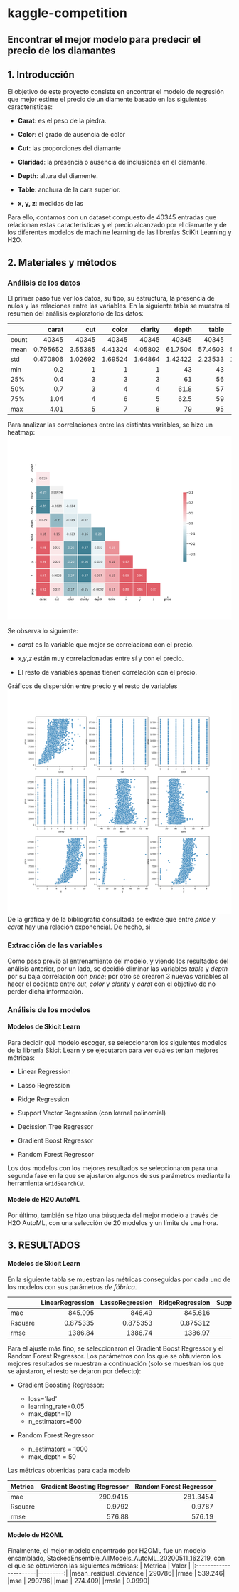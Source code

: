 # kaggle-competition
## Encontrar el mejor modelo para predecir el precio de los diamantes


## 1. Introducción

El objetivo de este proyecto consiste en encontrar el modelo de regresión que mejor estime el precio de un diamente basado en las siguientes características:

* **Carat**: es el peso de la piedra.

* **Color**: el grado de ausencia de color

* **Cut**: las proporciones del diamante

* **Claridad**: la presencia o ausencia de inclusiones en el diamante.

* **Depth**: altura del diamente.

* **Table**: anchura de la cara superior.

* **x, y, z**: medidas de las  

Para ello, contamos con un dataset compuesto de  40345 entradas que relacionan estas características y el precio alcanzado por el diamante y de los diferentes modelos de machine learning de las librerías SciKit Learning y H2O.

## 2. Materiales y métodos

### Análisis de los datos

El primer paso fue ver los datos, su tipo, su estructura, la presencia de nulos y las relaciones entre las variables. En la siguiente tabla se muestra el resumen del análisis exploratorio de los datos:

|       |        carat |         cut |       color |     clarity |       depth |       table |           x |           y |            z |    price |
|:------|-------------:|------------:|------------:|------------:|------------:|------------:|------------:|------------:|-------------:|---------:|
| count | 40345        | 40345       | 40345       | 40345       | 40345       | 40345       | 40345       | 40345       | 40345        | 40345    |
| mean  |     0.795652 |     3.55385 |     4.41324 |     4.05802 |    61.7504  |    57.4603  |     5.72611 |     5.73022 |     3.53514  |  3924.09 |
| std   |     0.470806 |     1.02692 |     1.69524 |     1.64864 |     1.42422 |     2.23533 |     1.11869 |     1.14858 |     0.693662 |  3982    |
| min   |     0.2      |     1       |     1       |     1       |    43       |    43       |     0       |     0       |     0        |   326    |
| 25%   |     0.4      |     3       |     3       |     3       |    61       |    56       |     4.71    |     4.72    |     2.91     |   948    |
| 50%   |     0.7      |     3       |     4       |     4       |    61.8     |    57       |     5.69    |     5.71    |     3.52     |  2395    |
| 75%   |     1.04     |     4       |     6       |     5       |    62.5     |    59       |     6.54    |     6.53    |     4.03     |  5313    |
| max   |     4.01     |     5       |     7       |     8       |    79       |    95       |    10.02    |    58.9     |     8.06     | 18818    |

Para analizar las correlaciones entre las distintas variables, se hizo un heatmap:
![alt text](img/heatmap.png)

Se observa lo siguiente:

- *carat* es la variable que mejor se correlaciona con el precio.

- *x*,*y*,*z* están muy correlacionadas entre sí y con el precio.

- El resto de variables apenas tienen correlación con el precio.

Gráficos de dispersión entre precio y el resto de variables
![alt text](img/scatterplots.png)
De la gráfica y de la bibliografía consultada se extrae que entre *price* y *carat* hay una relación exponencial. De hecho, si 

### Extracción de las variables

Como paso previo al entrenamiento del modelo, y viendo los resultados del análisis anterior, por un lado, se decidió eliminar las variables *table* y *depth* por su baja correlación con *price*; por otro se crearon 3 nuevas variables al hacer el cociente entre *cut*, *color* y *clarity* y *carat* con el objetivo de no perder dicha información.

### Análisis de los modelos

#### Modelos de Skicit Learn

Para decidir qué modelo escoger, se seleccionaron los siguientes modelos de la librería Skicit Learn y se ejecutaron para ver cuáles tenían mejores métricas:

* Linear Regression

* Lasso Regression

* Ridge Regression

* Support Vector Regression (con kernel polinomial)

* Decission Tree Regressor

* Gradient Boost Regressor

* Random Forest Regressor

Los dos modelos con los mejores resultados se seleccionaron para una segunda fase en la que se ajustaron algunos de sus parámetros mediante la herramienta `GridSearchCV`.

#### Modelo de H2O AutoML

Por último, también se hizo una búsqueda del mejor modelo a través de H2O AutoML, con una selección de 20 modelos y un límite de una hora.

## 3. RESULTADOS

#### Modelos de Skicit Learn

En la siguiente tabla se muestran las métricas conseguidas por cada uno de los modelos con sus parámetros *de fábrica*.

|         |   LinearRegression |   LassoRegression |   RidgeRegression |   SupportVectorRegression |   DecissionTreeRegressor |   GradientBoostRegressor |   RandomForest |
|:--------|-------------------:|------------------:|------------------:|--------------------------:|-------------------------:|-------------------------:|---------------:|
| mae     |         845.095    |        846.49     |        845.616    |                704.493    |               366.667    |               372.75     |     278.533    |
| Rsquare |           0.875335 |          0.875353 |          0.875312 |                 -0.844836 |                 0.964027 |                 0.972573 |       0.980231 |
| rmse    |        1386.84     |       1386.74     |       1386.97     |               5334.99     |               744.976    |               650.496    |     552.264    |


Para el ajuste más fino, se seleccionaron el Gradient Boost Regressor y el Random Forest Regressor. Los parámetros con los que se obtuvieron los mejores resultados se muestran a continuación (solo se muestran los que se ajustaron, el resto se dejaron por defecto):

* Gradient Boosting Regressor:
    - loss='lad'
    - learning_rate=0.05
    - max_depth=10
    - n_estimators=500

* Random Forest Regressor
    - n_estimators = 1000
    - max_depth = 50

Las métricas obtenidas para cada modelo

| Metrica  |Gradient Boosting Regressor| Random Forest Regressor|
|:---------|--------------------------:|-----------------------:|
|mae       |                   290.9415|                281.3454|
|Rsquare   |                     0.9792|                  0.9787|
|rmse      |                     576.88|                  576.19|

#### Modelo de H2OML

Finalmente, el mejor modelo encontrado por H2OML fue un modelo ensamblado, StackedEnsemble_AllModels_AutoML_20200511_162219, con el que se obtuvieron las siguientes métricas:
| Metrica               | Valor    |
|:----------------------|---------:|
|mean_residual_deviance |    290786|
|rmse                   |   539.246|
|mse                    |    290786|
|mae                    |   274.409|
|rmsle                  |    0.0990|

